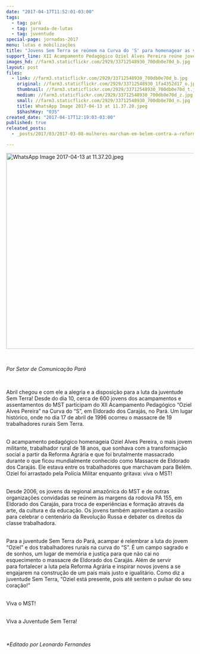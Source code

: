 ```yaml
---
date: "2017-04-17T11:52:01-03:00"
tags:
  - tag: pará
  - tag: jornada-de-lutas
  - tag: juventude
special-page: jornadas-2017
menu: lutas e mobilizações
title: "Jovens Sem Terra se reúnem na Curva do 'S' para homenagear as vítimas de Carajás"
support_line: XII Acampamento Pedagógico Oziel Alves Pereira reúne jovens lutadores para relembrar os 21 anos do massacre de Eldorado dos Carajás.
images_hd: //farm3.staticflickr.com/2929/33712548930_700db0e70d_b.jpg
layout: post
files:
  - link: //farm3.staticflickr.com/2929/33712548930_700db0e70d_b.jpg
    original: //farm3.staticflickr.com/2929/33712548930_1fa4352d17_o.jpg
    thumbnail: //farm3.staticflickr.com/2929/33712548930_700db0e70d_t.jpg
    medium: //farm3.staticflickr.com/2929/33712548930_700db0e70d_z.jpg
    small: //farm3.staticflickr.com/2929/33712548930_700db0e70d_n.jpg
    title: WhatsApp Image 2017-04-13 at 11.37.20.jpeg
    $$hashKey: "035"
created_date: "2017-04-17T12:19:03-03:00"
published: true
releated_posts:
  - _posts/2017/03/2017-03-08-mulheres-marcham-em-belem-contra-a-reforma-da-previdencia.md

---
```

<p>
<style type="text/css">p.p1 {margin: 0.0px 0.0px 0.0px 0.0px; text-align: justify; font: 12.0px Helvetica; color: #454545}
</style>
<img alt="WhatsApp Image 2017-04-13 at 11.37.20.jpeg" height="525" src="//farm3.staticflickr.com/2929/33712548930_700db0e70d_b.jpg" width="700" /></p>

<p>&nbsp;</p>

<p><i>Por&nbsp;Setor de Comunica&ccedil;&atilde;o Par&aacute;</i></p>

<p>&nbsp;</p>

<p>Abril chegou e com ele a alegria e a disposi&ccedil;&atilde;o para a luta da juventude Sem Terra! Desde do dia 10, cerca de 600 jovens dos acampamentos e assentamentos do MST participam do XII Acampamento Pedag&oacute;gico &ldquo;Oziel Alves&nbsp;Pereira&rdquo; na Curva do &ldquo;S&rdquo;, em Eldorado dos Caraj&aacute;s, no Par&aacute;. Um lugar hist&oacute;rico, onde no dia&nbsp;17 de abril de 1996&nbsp;ocorreu&nbsp;o massacre de 19 trabalhadores rurais Sem Terra.</p>

<p><br />
O acampamento pedag&oacute;gico homenageia Oziel Alves Pereira, o mais jovem militante, trabalhador rural de 18 anos, que sonhava com a transforma&ccedil;&atilde;o social a partir da Reforma Agr&aacute;ria e que foi brutalmente massacrado durante o que ficou mundialmente conhecido como Massacre de Eldorado dos Caraj&aacute;s. Ele estava entre os trabalhadores que marchavam para Bel&eacute;m. Oziel foi arrastado pela Pol&iacute;cia Militar enquanto gritava:<i>&nbsp;</i>viva o MST!</p>

<p><br />
Desde 2006, os jovens da regional amaz&ocirc;nica do MST&nbsp;e de outras organiza&ccedil;&otilde;es&nbsp;convidadas se re&uacute;nem &agrave;s margens da rodovia PA 155, em Eldorado dos Caraj&aacute;s, para troca de experi&ecirc;ncias e forma&ccedil;&atilde;o atrav&eacute;s da arte, da cultura e da educa&ccedil;&atilde;o. Os jovens tamb&eacute;m aproveitam a ocasi&atilde;o para&nbsp;celebrar&nbsp;o centen&aacute;rio da Revolu&ccedil;&atilde;o Russa e debater&nbsp;os direitos da classe trabalhadora.</p>

<p><br />
Para a juventude Sem Terra do Par&aacute;, acampar &eacute; relembrar a luta do jovem &ldquo;Oziel&rdquo; e dos trabalhadores rurais na curva do &ldquo;S&rdquo;. &Eacute;&nbsp;um campo sagrado e de sonhos, um lugar de mem&oacute;ria e justi&ccedil;a para que n&atilde;o cai no esquecimento o massacre de Eldorado dos Caraj&aacute;s. Al&eacute;m de servir para&nbsp;fortalecer a luta pela&nbsp;Reforma Agr&aacute;ria e inspirar novos jovens a se engajarem na constru&ccedil;&atilde;o de um pa&iacute;s mais justo e igualit&aacute;rio. Como diz a juventude Sem Terra, &ldquo;Oziel est&aacute; presente, pois at&eacute; sentem o pulsar do seu cora&ccedil;&atilde;o!&rdquo;</p>

<p><br />
Viva o MST!</p>

<p><br />
Viva a Juventude Sem Terra!</p>

<p>&nbsp;</p>

<p><i>*Editado por Leonardo Fernandes</i></p>
